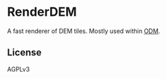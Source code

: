 # RenderDEM

A fast renderer of DEM tiles. Mostly used within [ODM](https://github.com/OpenDroneMap/ODM).

## License

AGPLv3
